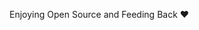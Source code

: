 Enjoying Open Source and Feeding Back ❤️
<!-- 
[![Kricsleo's GitHub stats](https://github-readme-stats.vercel.app/api?username=kricsleo)](https://github.com/kricsleo/github-readme-stats) -->
